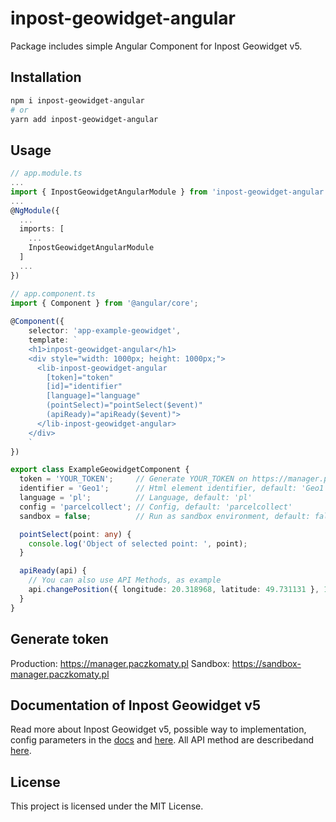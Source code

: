 # inpost-geowidget-angular

Package includes simple Angular Component for Inpost Geowidget v5.

## Installation

```sh
npm i inpost-geowidget-angular
# or
yarn add inpost-geowidget-angular
```

## Usage

```ts
// app.module.ts
...
import { InpostGeowidgetAngularModule } from 'inpost-geowidget-angular'; 
...
@NgModule({
  ...
  imports: [
    ...
    InpostGeowidgetAngularModule
  ]
  ...
})

```

```ts
// app.component.ts
import { Component } from '@angular/core';
	
@Component({ 
	selector: 'app-example-geowidget', 
	template: `
    <h1>inpost-geowidget-angular</h1>
    <div style="width: 1000px; height: 1000px;">
      <lib-inpost-geowidget-angular 
        [token]="token" 
        [id]="identifier" 
        [language]="language" 
        (pointSelect)="pointSelect($event)" 
        (apiReady)="apiReady($event)">
      </lib-inpost-geowidget-angular>
    </div>  
	` 
})

export class ExampleGeowidgetComponent { 
  token = 'YOUR_TOKEN';     // Generate YOUR_TOKEN on https://manager.paczkomaty.pl (for production environment) or https://sandbox-manager.paczkomaty.pl (for sandbox environment).
  identifier = 'Geo1';      // Html element identifier, default: 'Geo1'
  language = 'pl';          // Language, default: 'pl'
  config = 'parcelcollect'; // Config, default: 'parcelcollect'
  sandbox = false;          // Run as sandbox environment, default: false

  pointSelect(point: any) {    
    console.log('Object of selected point: ', point);
  }

  apiReady(api) {
    // You can also use API Methods, as example
    api.changePosition({ longitude: 20.318968, latitude: 49.731131 }, 16);
  }  
} 

```

## Generate token

Production: https://manager.paczkomaty.pl
Sandbox: https://sandbox-manager.paczkomaty.pl

## Documentation of Inpost Geowidget v5

Read more about Inpost Geowidget v5, possible way to implementation, config parameters in the [docs](https://dokumentacja-inpost.atlassian.net/wiki/spaces/PL/pages/50069505/Geowidget+v5+Beta) and [here](https://geowidget.inpost.pl/docs/). 
All API method are describedand [here](https://geowidget.inpost.pl/docs/interfaces/ApiInterface.html).

## License

This project is licensed under the MIT License.

